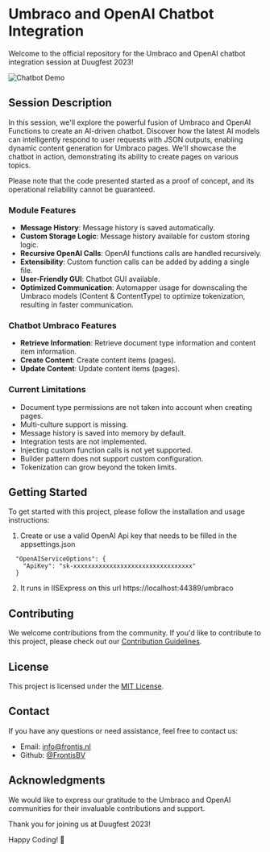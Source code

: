 # Umbraco and OpenAI Chatbot Integration

Welcome to the official repository for the Umbraco and OpenAI chatbot integration session at Duugfest 2023!

![Chatbot Demo](https://github.com/FrontisBV/DF23-UmbracoOpenAIChatBot/assets/16189228/3c7e9454-152b-48e5-a299-da6c3c812df3)

## Session Description

In this session, we'll explore the powerful fusion of Umbraco and OpenAI Functions to create an AI-driven chatbot. Discover how the latest AI models can intelligently respond to user requests with JSON outputs, enabling dynamic content generation for Umbraco pages. We'll showcase the chatbot in action, demonstrating its ability to create pages on various topics.

Please note that the code presented started as a proof of concept, and its operational reliability cannot be guaranteed.

### Module Features

- **Message History**: Message history is saved automatically.
- **Custom Storage Logic**: Message history available for custom storing logic.
- **Recursive OpenAI Calls**: OpenAI functions calls are handled recursively.
- **Extensibility**: Custom function calls can be added by adding a single file.
- **User-Friendly GUI**: Chatbot GUI available.
- **Optimized Communication**: Automapper usage for downscaling the Umbraco models (Content & ContentType) to optimize tokenization, resulting in faster communication.

### Chatbot Umbraco Features

- **Retrieve Information**: Retrieve document type information and content item information.
- **Create Content**: Create content items (pages).
- **Update Content**: Update content items (pages).

### Current Limitations

- Document type permissions are not taken into account when creating pages.
- Multi-culture support is missing.
- Message history is saved into memory by default.
- Integration tests are not implemented.
- Injecting custom function calls is not yet supported.
- Builder pattern does not support custom configuration.
- Tokenization can grow beyond the token limits.

## Getting Started

To get started with this project, please follow the installation and usage instructions:

1. Create or use a valid OpenAI Api key that needs to be filled in the appsettings.json

```
  "OpenAIServiceOptions": {
    "ApiKey": "sk-xxxxxxxxxxxxxxxxxxxxxxxxxxxxxxxxx"
  }
```

2. It runs in IISExpress on this url https://localhost:44389/umbraco

## Contributing

We welcome contributions from the community. If you'd like to contribute to this project, please check out our [Contribution Guidelines](CONTRIBUTING.md).

## License

This project is licensed under the [MIT License](LICENSE.md).

## Contact

If you have any questions or need assistance, feel free to contact us:

- Email: [info@frontis.nl](info@frontis.nl)
- Github: [@FrontisBV](https://github.com/FrontisBV/)

## Acknowledgments

We would like to express our gratitude to the Umbraco and OpenAI communities for their invaluable contributions and support.

Thank you for joining us at Duugfest 2023!

Happy Coding! 🚀

